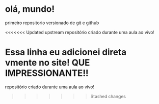 # olá, mundo!
 primeiro repositorio versionado de git e github

<<<<<<< Updated upstream
 repositório criado durante uma aula ao vivo!
 
Essa linha eu adicionei direta  vmente no site! QUE IMPRESSIONANTE!!
=======
 repositório criado durante uma aula ao vivo!  
>>>>>>> Stashed changes

